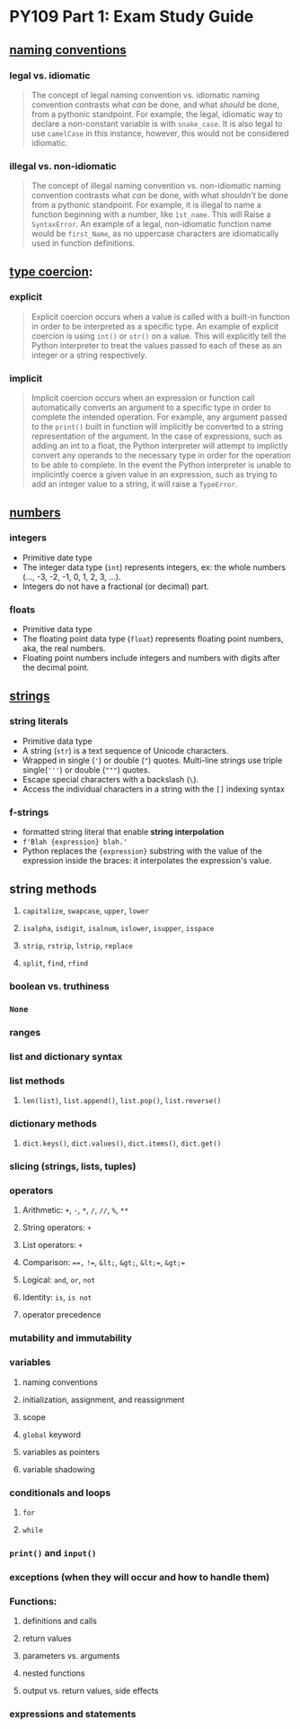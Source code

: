# PY109 Part 1: Exam Study Guide

## [naming conventions](https://launchschool.com/books/python/read/variables#namingconventions)

### legal vs. idiomatic

> The concept of legal naming convention vs. idiomatic naming convention contrasts what _can_ be done, and what _should_ be done, from a pythonic standpoint. For example, the legal, idiomatic way to declare a non-constant variable is with `snake_case`. It is also legal to use `camelCase` in this instance, however, this would not be considered idiomatic.

### illegal vs. non-idiomatic

> The concept of illegal naming convention vs. non-idiomatic naming convention contrasts what _can_ be done, with what _shouldn't_ be done from a pythonic standpoint. For example, it is illegal to name a function beginning with a number, like `1st_name`. This will Raise a `SyntaxError`. An example of a legal, non-idiomatic function name would be `first_Name`, as no uppercase characters are idiomatically used in function definitions.

## [type coercion](https://launchschool.com/books/python/read/basic_ops#coercion): 

### explicit

> Explicit coercion occurs when a value is called with a built-in function in order to be interpreted as a specific type. An example of explicit coercion is using `int()` or `str()` on a value. This will explicitly tell the Python interpreter to treat the values passed to each of these as an integer or a string respectively.

### implicit

> Implicit coercion occurs when an expression or function call automatically converts an argument to a specific type in order to complete the intended operation. For example, any argument passed to the `print()` built in function will implicitly be converted to a string representation of the argument. In the case of expressions, such as adding an int to a float, the Python interpreter will attempt to implictly convert any operands to the necessary type in order for the operation to be able to complete. In the event the Python interpreter is unable to implicintly coerce a given value in an expression, such as trying to add an integer value to a string, it will raise a `TypeError`.

## [numbers](https://launchschool.com/books/python/read/data_types#numericvalues)

### integers
- Primitive date type
- The integer data type (`int`) represents integers, ex: the whole numbers (..., -3, -2, -1, 0, 1, 2, 3, ...).
- Integers do not have a fractional (or decimal) part.

### floats
- Primitive data type
- The floating point data type (`float`) represents floating point numbers, aka, the real numbers.
- Floating point numbers include integers and numbers with digits after the decimal point.

## [strings](https://launchschool.com/books/python/read/data_types#textsequences)

### string literals
- Primitive data type
- A string (`str`) is a text sequence of Unicode characters.
- Wrapped in single (`'`) or double (`"`) quotes. Multi-line strings use triple single(`'''`) or double (`"""`) quotes.
- Escape special characters with a backslash (`\`).
- Access the individual characters in a string with the `[]` indexing syntax

### f-strings
- formatted string literal that enable **string interpolation**
- `f'Blah {expression} blah.'`
- Python replaces the `{expression}` substring with the value of the expression inside the braces: it interpolates the expression's value.

## string methods

1.  `capitalize`, `swapcase`, `upper`, `lower`

1.  `isalpha`, `isdigit`, `isalnum`, `islower`, `isupper`, `isspace`

1.  `strip`, `rstrip`, `lstrip`, `replace`

1.  `split`, `find`, `rfind`

### boolean vs. truthiness

### `None`

### ranges

### list and dictionary syntax

### list methods 
1. `len(list)`, `list.append()`, `list.pop()`, `list.reverse()`

### dictionary methods
1.  `dict.keys()`, `dict.values()`, `dict.items()`, `dict.get()`

### slicing (strings, lists, tuples)

### operators

1.  Arithmetic: `+`, `-`, `*`, `/`, `//`, `%`, `**`

1.  String operators: `+`

1.  List operators: `+`

1.  Comparison: `==,` `!=`, `&lt;`, `&gt;`, `&lt;=`, `&gt;=`

1.  Logical: `and`, `or`, `not`

1.  Identity: `is`, `is not`

1.  operator precedence

### mutability and immutability

### variables

1.  naming conventions

1.  initialization, assignment, and reassignment

1.  scope

1.  `global` keyword

1.  variables as pointers

1.  variable shadowing

### conditionals and loops

1.  `for`

1.  `while`

### `print()` and `input()`

### exceptions (when they will occur and how to handle them)

### Functions:

1.  definitions and calls

1.  return values

1.  parameters vs. arguments

1.  nested functions

1.  output vs. return values, side effects

### expressions and statements


